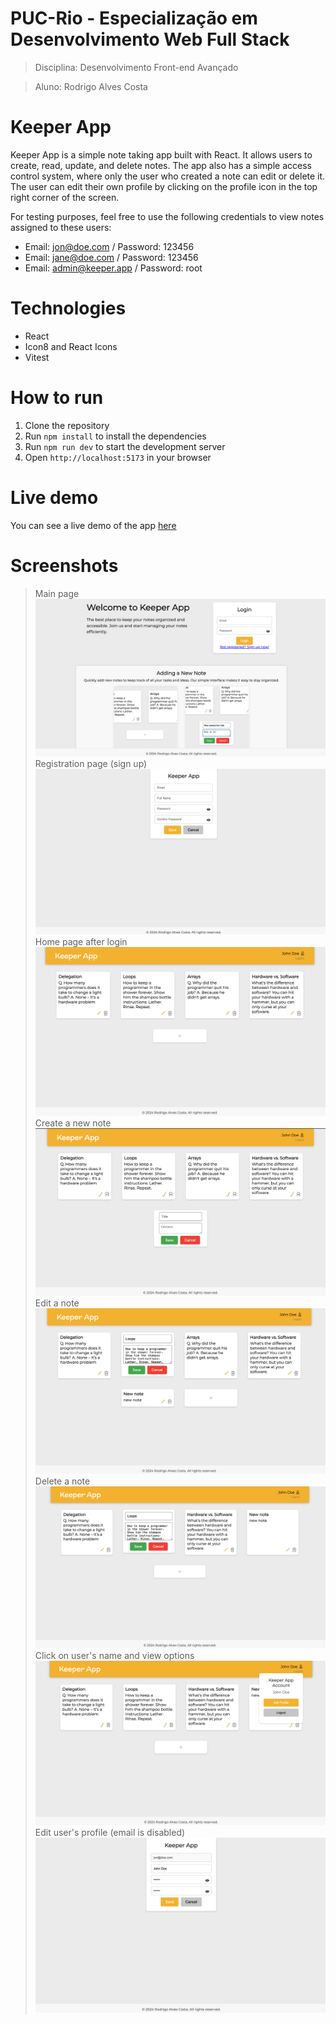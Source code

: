 # PUC-Rio - Especialização em Desenvolvimento Web Full Stack
> Disciplina: Desenvolvimento Front-end Avançado

> Aluno: Rodrigo Alves Costa

# Keeper App

Keeper App is a simple note taking app built with React. It allows users to create, read, update, and delete notes. The app also has a simple access control system, where only the user who created a note can edit or delete it. The user can edit their own profile by clicking on the profile icon in the top right corner of the screen.

For testing purposes, feel free to use the following credentials to view notes assigned to these users:
- Email: jon@doe.com / Password: 123456
- Email: jane@doe.com / Password: 123456
- Email: admin@keeper.app / Password: root

# Technologies
- React
- Icon8 and React Icons
- Vitest

# How to run
1. Clone the repository
2. Run `npm install` to install the dependencies
3. Run `npm run dev` to start the development server
4. Open `http://localhost:5173` in your browser

# Live demo
You can see a live demo of the app [here](https://rodrigoalvescosta.github.io/keeper-app/)

# Screenshots
> Main page
![Main page](src/assets/readme/main-page.png)
> Registration page (sign up)
![Sign up page](src/assets/readme/sign-up-page.png)
> Home page after login
![Home page](src/assets/readme/home-page.png)
> Create a new note
![Create a new note](src/assets/readme/create-note.png)
> Edit a note
![Edit a note](src/assets/readme/edit-note.png)
> Delete a note
![Delete a note](src/assets/readme/delete-note.png)
> Click on user's name and view options
![Profile page modal](src/assets/readme/profile-page-1.png)
> Edit user's profile (email is disabled)
![Profile page edit (disabled email)](src/assets/readme/profile-page-2.png)
